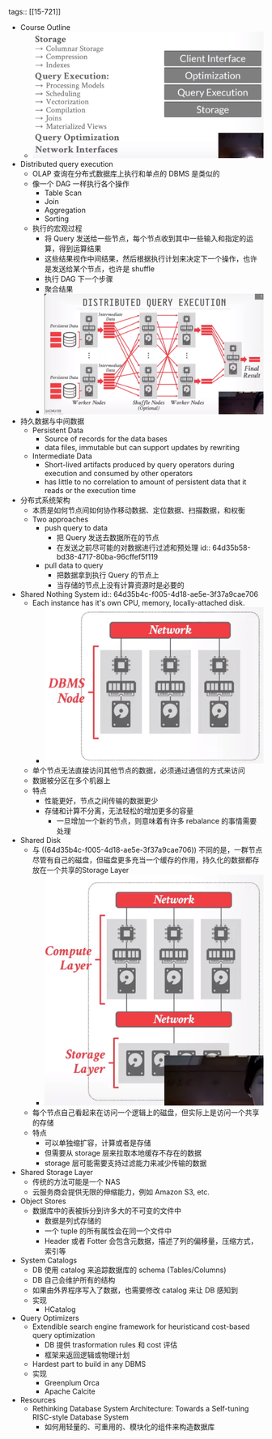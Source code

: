 tags:: [[15-721]]

- Course Outline
	- ![image.png](../assets/image_1691571991621_0.png)
- Distributed query execution
	- OLAP 查询在分布式数据库上执行和单点的 DBMS 是类似的
	- 像一个 DAG 一样执行各个操作
		- Table Scan
		- Join
		- Aggregation
		- Sorting
	- 执行的宏观过程
		- 将 Query 发送给一些节点，每个节点收到其中一些输入和指定的运算，得到运算结果
		- 这些结果视作中间结果，然后根据执行计划来决定下一个操作，也许是发送给某个节点，也许是 shuffle
		- 执行 DAG 下一个步骤
		- 聚合结果
		- ![image.png](../assets/image_1691572650115_0.png)
- 持久数据与中间数据
	- Persistent Data
		- Source of records for the data bases
		- data files, immutable but can support updates by rewriting
	- Intermediate Data
		- Short-lived artifacts produced by query operators during execution and consumed by other operators
		- has little to no correlation to amount of persistent data that it reads or the execution time
- 分布式系统架构
	- 本质是如何节点间如何协作移动数据、定位数据、扫描数据，和权衡
	- Two approaches
		- push query to data
			- 把 Query 发送去数据所在的节点
			- 在发送之前尽可能的对数据进行过滤和预处理
			  id:: 64d35b58-bd38-4717-80ba-96cffef5f119
		- pull data to query
			- 把数据拿到执行 Query 的节点上
			- 当存储的节点上没有计算资源时是必要的
- Shared Nothing System
  id:: 64d35b4c-f005-4d18-ae5e-3f37a9cae706
	- Each instance has it's own CPU, memory, locally-attached disk.
		- ![image.png](../assets/image_1691578313457_0.png)
	- 单个节点无法直接访问其他节点的数据，必须通过通信的方式来访问
	- 数据被分区在多个机器上
	- 特点
		- 性能更好，节点之间传输的数据更少
		- 存储和计算不分离，无法轻松的增加更多的容量
			- 一旦增加一个新的节点，则意味着有许多 rebalance 的事情需要处理
- Shared Disk
	- 与 ((64d35b4c-f005-4d18-ae5e-3f37a9cae706)) 不同的是，一群节点尽管有自己的磁盘，但磁盘更多充当一个缓存的作用，持久化的数据都存放在一个共享的Storage Layer
		- ![image.png](../assets/image_1691578420031_0.png)
	- 每个节点自己看起来在访问一个逻辑上的磁盘，但实际上是访问一个共享的存储
	- 特点
		- 可以单独缩扩容，计算或者是存储
		- 但需要从 storage 层来拉取本地缓存不存在的数据
		- storage 层可能需要支持过滤能力来减少传输的数据
- Shared Storage Layer
	- 传统的方法可能是一个 NAS
	- 云服务商会提供无限的伸缩能力，例如 Amazon S3, etc.
- Object Stores
	- 数据库中的表被拆分到许多大的不可变的文件中
		- 数据是列式存储的
		- 一个 tuple 的所有属性会在同一个文件中
		- Header 或者 Fotter 会包含元数据，描述了列的偏移量，压缩方式，索引等
- System Catalogs
	- DB 使用 catalog 来追踪数据库的 schema (Tables/Columns)
	- DB 自己会维护所有的结构
	- 如果由外界程序写入了数据，也需要修改 catalog 来让 DB 感知到
	- 实现
		- HCatalog
- Query Optimizers
	- Extendible search engine framework for heuristicand cost-based query optimization
		- DB 提供 trasformation rules 和 cost 评估
		- 框架来返回逻辑或物理计划
	- Hardest part to build in any DBMS
	- 实现
		- Greenplum Orca
		- Apache Calcite
- Resources
	- Rethinking Database System Architecture: Towards a Self-tuning RISC-style Database System
		- 如何用轻量的、可重用的、模块化的组件来构造数据库